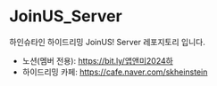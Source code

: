 # JoinUS_Server
하인슈타인 하이드리밍 JoinUS! Server 레포지토리 입니다.

- 노션(멤버 전용): https://bit.ly/앱앤미2024하
- 하이드리밍 카페: https://cafe.naver.com/skheinstein

